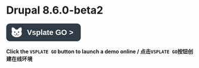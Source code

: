 # Drupal 8.6.0-beta2

<a href="https://www.vsplate.com/?docker-compose=https://github.com/vsplate/dcenvs/drupal/8.6.0-beta2"><img alt="VSPLATE GO" src="https://raw.githubusercontent.com/vsplate/images/master/vsgo_btn.png" width="200px"></a>

**Click the `VSPLATE GO` button to launch a demo online / 点击`VSPLATE GO`按钮创建在线环境**